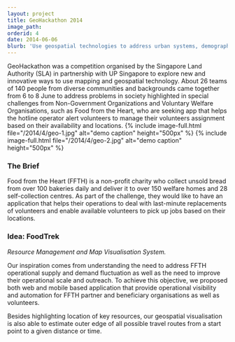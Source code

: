 ```yaml
---
layout: project
title: GeoHackathon 2014
image_path: 
orderid: 4
date: 2014-06-06
blurb: 'Use geospatial technologies to address urban systems, demographic and environmental challenges'
---
```

GeoHackathon was a competition organised by the Singapore Land Authority (SLA) in partnership with UP Singapore to explore new and innovative ways to use mapping and geospatial technology. About 26 teams of 140 people from diverse communities and backgrounds came together from 6 to 8 June to address problems in society highlighted in special challenges from Non-Government Organizations and Voluntary Welfare Organisations, such as Food from the Heart, who are seeking app that helps the hotline operator alert volunteers to manage their volunteers assignment based on their availability and locations.
{% include image-full.html file="/2014/4/geo-1.jpg" alt="demo caption" height="500px"  %}
{% include image-full.html file="/2014/4/geo-2.jpg" alt="demo caption" height="500px"  %}
<!--more-->
### The Brief
Food from the Heart (FFTH) is a non-profit charity who collect unsold bread from over 100 bakeries daily and deliver it to over 150 welfare homes and 28 self-collection centres. As part of the challenge, they would like to have an application that helps their operations to deal with last-minute replacements of volunteers and enable available volunteers to pick up jobs based on their locations.

### Idea: FoodTrek
*Resource Management and Map Visualisation System.*

Our inspiration comes from understanding the need to address FFTH operational supply and demand fluctuation as well as the need to improve their operational scale and outreach. To achieve this objective, we proposed both web and mobile based application that provide operational visibility and automation for FFTH partner and beneficiary organisations as well as volunteers. 

Besides highlighting location of key resources, our geospatial visualisation is also able to estimate outer edge of all possible travel routes from a start point to a given distance or time.
